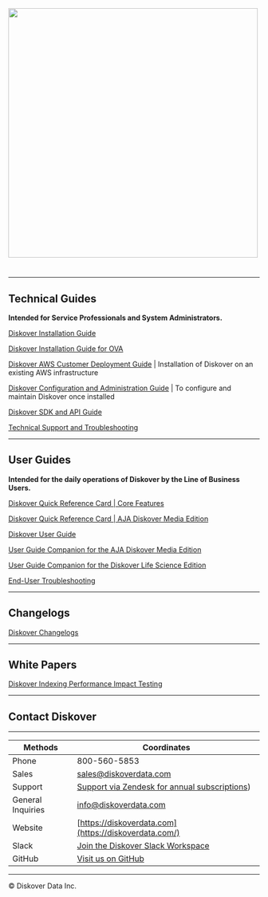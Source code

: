 <img src="images/diskover_logo_for_light_background.png" width="500">

# 

___
## Technical Guides

**Intended for Service Professionals and System Administrators.**

[Diskover Installation Guide](https://docs.diskoverdata.com/diskover_installation_guide/)

[Diskover Installation Guide for OVA](https://docs.diskoverdata.com/diskover_installation_guide_ova/)

[Diskover AWS Customer Deployment Guide](https://docs.diskoverdata.com/diskover_aws_deployment_guide/) | Installation of Diskover on an existing AWS infrastructure

[Diskover Configuration and Administration Guide](https://docs.diskoverdata.com/diskover_configuration_and_administration_guide/) | To configure and maintain Diskover once installed

[Diskover SDK and API Guide](https://docs.diskoverdata.com/diskover_dev_guide/)

[Technical Support and Troubleshooting](https://docs.diskoverdata.com/tech_support_and_troubleshooting/)

___
## User Guides

**Intended for the daily operations of Diskover by the Line of Business Users.**

[Diskover Quick Reference Card | Core Features](images/quick_reference_card_diskover_core_features_20240216.pdf)

[Diskover Quick Reference Card | AJA Diskover Media Edition](images/quick_reference_card_diskover_media_edition_20230606.pdf)

[Diskover User Guide](https://docs.diskoverdata.com/diskover_user_guide/)

[User Guide Companion for the AJA Diskover Media Edition](https://docs.diskoverdata.com/diskover_user_guide_companion_aja_media_edition/)

[User Guide Companion for the Diskover Life Science Edition](https://docs.diskoverdata.com/diskover_user_guide_companion_life_science_edition/)

[End-User Troubleshooting](https://docs.diskoverdata.com/diskover_troubleshooting_end_user/)

___
## Changelogs

[Diskover Changelogs](https://docs.diskoverdata.com/diskover_changelogs/)

___
## White Papers

[Diskover Indexing Performance Impact Testing](https://docs.diskoverdata.com/diskover_white_paper_indexing_performance_impact_testing/)

___
## Contact Diskover

___
|Methods|Coordinates|
|---|---|
|Phone |800-560-5853 |
|Sales |[sales@diskoverdata.com](mailto:sales@diskoverdata.com)  |
|Support |[Support via Zendesk for annual subscriptions](https://support.diskoverdata.com/))  |
|General Inquiries|[info@diskoverdata.com](mailto:info@diskoverdata.com)  |
|Website |[https://diskoverdata.com](https://diskoverdata.com/)  |
|Slack |[Join the Diskover Slack Workspace](https://join.slack.com/t/diskoverworkspace/shared_invite/enQtNzQ0NjE1Njk5MjIyLWI4NWQ0MjFhYzQyMTRhMzk4NTQ3YjBlYjJiMDk1YWUzMTZmZjI1MTdhYTA3NzAzNTU0MDc5NDA2ZDI4OWRiMjM) |
|GitHub |[Visit us on GitHub](https://github.com/diskoverdata/)  |

___
© Diskover Data Inc.
